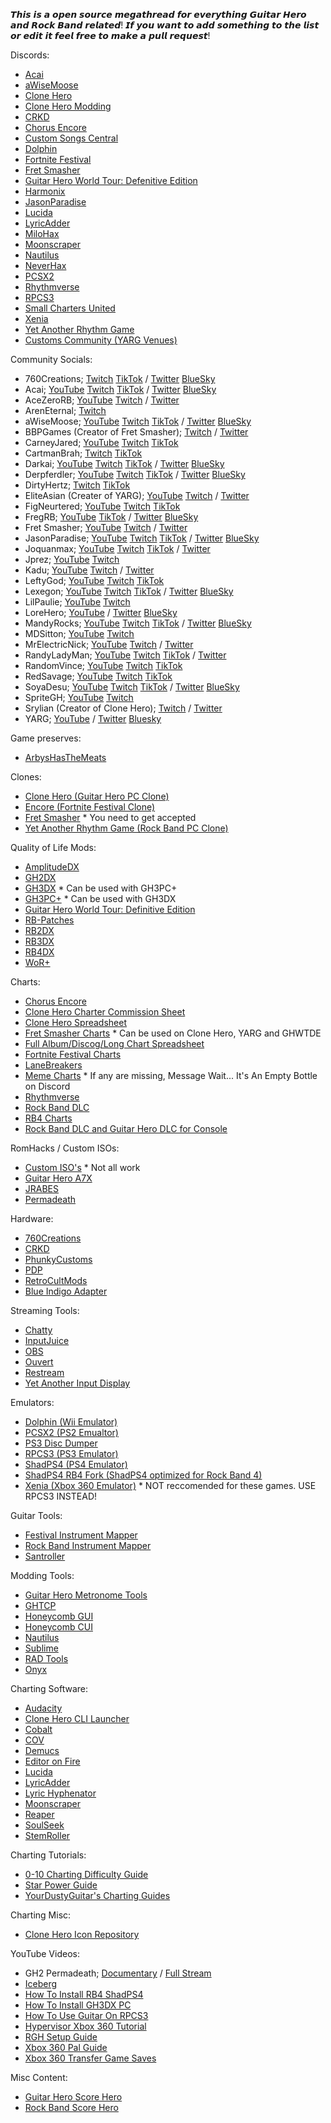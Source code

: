 𝙏𝙝𝙞𝙨 𝙞𝙨 𝙖 𝙤𝙥𝙚𝙣 𝙨𝙤𝙪𝙧𝙘𝙚 𝙢𝙚𝙜𝙖𝙩𝙝𝙧𝙚𝙖𝙙 𝙛𝙤𝙧 𝙚𝙫𝙚𝙧𝙮𝙩𝙝𝙞𝙣𝙜 𝙂𝙪𝙞𝙩𝙖𝙧 𝙃𝙚𝙧𝙤 𝙖𝙣𝙙 𝙍𝙤𝙘𝙠 𝘽𝙖𝙣𝙙 𝙧𝙚𝙡𝙖𝙩𝙚𝙙! 𝙄𝙛 𝙮𝙤𝙪 𝙬𝙖𝙣𝙩 𝙩𝙤 𝙖𝙙𝙙 𝙨𝙤𝙢𝙚𝙩𝙝𝙞𝙣𝙜 𝙩𝙤 𝙩𝙝𝙚 𝙡𝙞𝙨𝙩 𝙤𝙧 𝙚𝙙𝙞𝙩 𝙞𝙩 𝙛𝙚𝙚𝙡 𝙛𝙧𝙚𝙚 𝙩𝙤 𝙢𝙖𝙠𝙚 𝙖 𝙥𝙪𝙡𝙡 𝙧𝙚𝙦𝙪𝙚𝙨𝙩!

Discords:
* [Acai](https://discord.gg/acai)
* [aWiseMoose](https://discord.gg/awisemoose)
* [Clone Hero](https://discord.com/invite/Hsn4Cgu)
* [Clone Hero Modding](https://discord.gg/DwrVqZtk3H)
* [CRKD](https://discord.gg/ksAbkQDJ7H) 
* [Chorus Encore](https://discord.gg/QwvMTbpTgc)
* [Custom Songs Central](https://discord.gg/yM49GwwvVj)
* [Dolphin](https://discord.com/invite/dolphin-emu)
* [Fortnite Festival](https://discord.com/invite/fortnitefestival)
* [Fret Smasher](https://discord.gg/SBzFGxnW58)
* [Guitar Hero World Tour: Defenitive Edition](https://discord.gg/ghwtde)
* [Harmonix](https://discord.com/invite/harmonix)
* [JasonParadise](https://discord.com/invite/jasonparadise)
* [Lucida](https://discord.gg/mDzsraaxBd)
* [LyricAdder](https://discord.gg/bt2ntwx)
* [MiloHax](https://discord.gg/milohax)
* [Moonscraper](https://discord.gg/bwEr72Ghba)
* [Nautilus](https://discord.gg/Bm8CYG6Pbh)
* [NeverHax](https://discord.gg/bacw7K6jhh)
* [PCSX2](https://discord.com/invite/TCz3t9k)
* [Rhythmverse](https://discord.com/invite/N6Mpv8p6F4)
* [RPCS3](https://discord.com/invite/RPCS3)
* [Small Charters United](https://discord.gg/rrdBXNZrgv)
* [Xenia](https://discord.com/invite/Q9mxZf9)
* [Yet Another Rhythm Game](https://discord.com/invite/sqpu4R552r)
* [Customs Community (YARG Venues)](https://discord.gg/ksAbkQDJ7H)

Community Socials:
* 760Creations; [Twitch](https://www.twitch.tv/760creations) [TikTok](https://www.tiktok.com/@760.creations) / [Twitter](https://www.twitch.tv/760creations) [BlueSky](https://x.com/xX760Xx)
* Acai; [YouTube](https://www.youtube.com/@acai28) [Twitch](https://www.twitch.tv/acai) [TikTok](https://www.tiktok.com/@acai28) / [Twitter](https://x.com/Acai28) [BlueSky](https://bsky.app/profile/acai.bsky.social)
* AceZeroRB; [YouTube](https://www.youtube.com/@TheAcezero12078) [Twitch](https://www.twitch.tv/acezerorb) / [Twitter](https://x.com/AcezeroRB)
* ArenEternal; [Twitch](https://www.twitch.tv/areneternal)
* aWiseMoose; [YouTube](https://www.youtube.com/@aWiseMoose/featured) [Twitch](https://www.twitch.tv/awisemoose) [TikTok](https://www.tiktok.com/@a.wisemoose) / [Twitter](https://x.com/aWiseMoose) [BlueSky](https://bsky.app/profile/did:plc:5ijozdxbi7b2gsqih6mii2zv)
* BBPGames (Creator of Fret Smasher); [Twitch](https://www.twitch.tv/bbpgames) / [Twitter](https://x.com/BBPGames)
* CarneyJared; [YouTube](https://www.youtube.com/@CarnyJared) [Twitch](https://www.twitch.tv/carnyjared) [TikTok](https://www.tiktok.com/@realcarnyjared)
* CartmanBrah; [Twitch](https://www.twitch.tv/cartmanbrahtv) [TikTok](https://www.tiktok.com/@cartmanbrah_tv)
* Darkai; [YouTube](https://www.youtube.com/@DarkaiVT) [Twitch](https://www.twitch.tv/darkaivt) [TikTok](https://www.tiktok.com/@darkaivt) / [Twitter](https://x.com/DarkaiVT) [BlueSky](https://bsky.app/profile/darkaivt.bsky.social)
* Derpferdler; [YouTube](https://www.youtube.com/@Derpferdler) [Twitch](https://www.twitch.tv/derpferdler) [TikTok](https://www.tiktok.com/@derpferdlerr) / [Twitter](https://x.com/derpferdler) [BlueSky](https://bsky.app/profile/derpferdler.bsky.social)
* DirtyHertz; [Twitch](https://www.twitch.tv/dirtyhertz_) [TikTok](https://www.tiktok.com/@dirtyhertz)
* EliteAsian (Creater of YARG); [YouTube](https://www.youtube.com/@eliteasian1234) [Twitch](https://www.twitch.tv/eliteasian123) / [Twitter](https://x.com/EliteAsian123)
* FigNeurtered; [YouTube](https://www.youtube.com/@FigNeutered) [Twitch](https://www.twitch.tv/figneutered) [TikTok](https://www.tiktok.com/@figneutered)
* FregRB; [YouTube](https://www.youtube.com/@FregRB) [TikTok](https://www.tiktok.com/@fregrb) / [Twitter](https://x.com/FregRB) [BlueSky](https://bsky.app/profile/fregrb.bsky.social)
* Fret Smasher; [YouTube](https://www.youtube.com/channel/UC4fWocKzVZp0LSb_jtDV9HA) [Twitch](https://www.twitch.tv/fretsmasher) / [Twitter](https://x.com/FretSmasher)
* JasonParadise; [YouTube](https://www.youtube.com/@JasonParadise) [Twitch](https://www.twitch.tv/jasonparadise) [TikTok](https://www.tiktok.com/@jparalove) / [Twitter](https://x.com/jparaLove) [BlueSky](https://bsky.app/profile/jasonparadise.bsky.social)
* Joquanmax; [YouTube](https://www.youtube.com/@joquanmax) [Twitch](https://www.twitch.tv/joquanmax) [TikTok](https://www.tiktok.com/@joquanmax) / [Twitter](https://x.com/joquanmax)
* Jprez; [YouTube](https://www.youtube.com/@JPrez44) [Twitch](https://www.twitch.tv/jprez)
* Kadu; [YouTube](https://www.youtube.com/@kaduwaengertner) [Twitch](https://www.twitch.tv/kaduwaengertner) / [Twitter](https://x.com/kaduwaengertner)
* LeftyGod; [YouTube](https://www.youtube.com/@leftygod9999) [Twitch](https://www.twitch.tv/leftygod998) [TikTok](https://www.tiktok.com/@leftygod998)
* Lexegon; [YouTube](https://www.youtube.com/@lexegonyt) [Twitch](https://www.twitch.tv/lexegon) [TikTok](https://www.tiktok.com/@lexegon) / [Twitter](https://x.com/lexegon) [BlueSky](https://bsky.app/profile/lexegon.bsky.social)
* LilPaulie; [YouTube](https://www.youtube.com/@Lil_Paulie) [Twitch](https://www.twitch.tv/lil_paulie)
* LoreHero; [YouTube](https://www.youtube.com/@LoreHeroPodcast) / [Twitter](https://x.com/LoreHeroPodcast) [BlueSky](https://bsky.app/profile/loreheropodcast.bsky.social)
* MandyRocks; [YouTube](https://www.youtube.com/@MandyRocks) [Twitch](https://www.twitch.tv/mandyr0cks) [TikTok](https://www.tiktok.com/@mandyr0cks) / [Twitter](https://x.com/Mandy_R0cks) [BlueSky](https://bsky.app/profile/mandyr0cks.bsky.social)
* MDSitton; [YouTube](https://www.youtube.com/@MattSitton) [Twitch](https://www.twitch.tv/mdsitton)
* MrElectricNick; [YouTube](https://www.youtube.com/channel/UCnrF08eM5INTSMUZzDLDVYw) [Twitch](https://www.twitch.tv/mrelectricnick) / [Twitter](https://x.com/MrElectricNick)
* RandyLadyMan; [YouTube](https://www.youtube.com/@randyladyman) [Twitch](https://www.twitch.tv/randyladyman) [TikTok](https://www.tiktok.com/@randymanman) / [Twitter](https://x.com/randyladyman)
* RandomVince; [YouTube](https://www.youtube.com/@RandomVince27) [Twitch](https://www.twitch.tv/randomvince27) [TikTok](https://www.tiktok.com/@randomvince27)
* RedSavage; [YouTube](https://www.youtube.com/channel/UCKOT20I-mH-ioSpP-uyoERg) [Twitch](https://www.twitch.tv/redsavage83) [TikTok](https://www.tiktok.com/@theredsavage)
* SoyaDesu; [YouTube](https://www.youtube.com/@soyadesu) [Twitch](https://www.twitch.tv/soyadesu) [TikTok](https://www.tiktok.com/@soyadesuuu) / [Twitter](https://x.com/soyadesuuu) [BlueSky](https://bsky.app/profile/soya.place)
* SpriteGH; [YouTube](https://www.youtube.com/@Sprite_GH) [Twitch](https://www.twitch.tv/sprite_gh)
* Srylian (Creator of Clone Hero); [Twitch](https://www.twitch.tv/srylain) / [Twitter](https://x.com/srylainthe2nd)
* YARG; [YouTube](https://www.youtube.com/@YARGGame) / [Twitter](https://x.com/YARGGame) [Bluesky](https://bsky.app/profile/yarg.in)

Game preserves:
* [ArbysHasTheMeats](https://drive.google.com/drive/folders/1Qwatkm31zYjssPR9ey9CwauWSk7uQVJq)

Clones:
* [Clone Hero (Guitar Hero PC Clone)](https://clonehero.net)
* [Encore (Fortnite Festival Clone)](https://github.com/Encore-Developers/Encore)
* [Fret Smasher](https://store.steampowered.com/app/1420420/Fret_Smasher/) * You need to get accepted
* [Yet Another Rhythm Game (Rock Band PC Clone)](https://yarg.in)

Quality of Life Mods:
* [AmplitudeDX](https://github.com/hmxmilohax/Amplitude-2016-Deluxe#readme)
* [GH2DX](https://gh2dx.milohax.org)
* [GH3DX](https://github.com/nsneverhax/guitar-hero-3-deluxe#readme) * Can be used with GH3PC+
* [GH3PC+](https://drive.google.com/drive/folders/1UNnDSeiN4zZDu5Xp0ZPfesJSnesd9ZOn) * Can be used with GH3DX
* [Guitar Hero World Tour: Definitive Edition](https://ghwt.de/)
* [RB-Patches](https://github.com/hmxmilohax/rb-patches)
* [RB2DX](https://rb2dx.milohax.org)
* [RB3DX](https://rb3dx.milohax.org)
* [RB4DX](https://github.com/hmxmilohax/Rock-Band-4-Deluxe#readme) 
* [WoR+](https://github.com/kernaltrap8/WoR-Plus)

Charts:
* [Chorus Encore](https://www.enchor.us/)
* [Clone Hero Charter Commission Sheet](https://docs.google.com/spreadsheets/d/1B_JHc8FvpHqAYcCJKHSzTF-6yZE8wU_eeq2TDKszgl4/edit)
* [Clone Hero Spreadsheet](https://docs.google.com/spreadsheets/d/13B823ukxdVMocowo1s5XnT3tzciOfruhUVePENKc01o/edit?gid=1870223413#gid=1870223413)
* [Fret Smasher Charts](https://steamcommunity.com/app/1648350/workshop/) * Can be used on Clone Hero, YARG and GHWTDE
* [Full Album/Discog/Long Chart Spreadsheet](https://docs.google.com/spreadsheets/u/4/d/13Uv6qJ1DTnkpq9V_LgEjwPfMGmlqLGWSLnoQUh0OFSA/htmlview?pli=1#)
* [Fortnite Festival Charts](https://github.com/FEStoRB/FNFestivaltoRB/)
* [LaneBreakers](https://www.youtube.com/watch?v=jJLg7XB93Fg)
* [Meme Charts](https://drive.google.com/drive/folders/12EFOWuthnQ66wcJyLkxH9KSGIDPdQbAf?usp=sharing) * If any are missing, Message Wait... It's An Empty Bottle on Discord
* [Rhythmverse](https://rhythmverse.co/)
* [Rock Band DLC](https://docs.google.com/spreadsheets/d/1-3lo2ASxM-3yVr_JH14F7-Lc1v2_FcS5Rv_yDCANEmk/edit?gid=0#gid=0)
* [RB4 Charts](https://drive.google.com/drive/folders/16zy6DazemvIsSi6i1D7xv4zI-lQdBmph)
* [Rock Band DLC and Guitar Hero DLC for Console](https://docs.google.com/spreadsheets/d/1-3lo2ASxM-3yVr_JH14F7-Lc1v2_FcS5Rv_yDCANEmk/edit?pli=1&gid=0#gid=0)

RomHacks / Custom ISOs:
* [Custom ISO's](https://docs.google.com/spreadsheets/d/1k75r286Z-JAJtnIrpLd4Isk-VCmwtU8LNCZJhxyJ714/edit?gid=2028105666#gid=2028105666) * Not all work
* [Guitar Hero A7X](https://github.com/Ryixu/GuitarHeroA7X/releases)
* [JRABES](https://drive.google.com/drive/folders/1MZ8dCnnS6nNw31tOaPJl2RwSfM5XzTAK)
* [Permadeath](https://github.com/FregRB/NS-GH-Permadeath/releases)

Hardware:
* [760Creations](https://www.760creations.com/)
* [CRKD](https://crkd.gg/)
* [PhunkyCustoms](https://www.phunkycustoms.com/)
* [PDP](https://pdp.com/products/playstation-riffmaster-wireless-guitar-controller)
* [RetroCultMods](https://shop.retrocultmods.com/)
* [Blue Indigo Adapter](https://www.etsy.com/listing/1397089947/blue-indigo-v4-playstation-2-guitar)

Streaming Tools:
* [Chatty](https://chatty.github.io/)
* [InputJuice](https://github.com/Ryixu/InputJuice/releases/tag/v1.0.0)
* [OBS](https://obsproject.com/)
* [Ouvert](https://ouvert.dev/)
* [Restream](https://app.restream.io)
* [Yet Another Input Display](https://github.com/raphaelgoulart/ya_inputdisplay)
  
Emulators:
* [Dolphin (Wii Emulator)](https://dolphin-emu.org/)
* [PCSX2 (PS2 Emualtor)](https://pcsx2.net/) 
* [PS3 Disc Dumper](https://github.com/13xforever/ps3-disc-dumper/releases)
* [RPCS3 (PS3 Emulator)](https://rpcs3.net/) 
* [ShadPS4 (PS4 Emulator)](https://github.com/shadps4-emu/shadPS4) 
* [ShadPS4 RB4 Fork (ShadPS4 optimized for Rock Band 4)](https://nightly.link/LlysiX/shadPS4/workflows/build/rb4-new) 
* [Xenia (Xbox 360 Emulator)](https://xenia.jp/)  * NOT reccomended for these games. USE RPCS3 INSTEAD!
  
Guitar Tools:
* [Festival Instrument Mapper](https://github.com/InvoxiPlayGames/FestivalInstrumentMapper)
* [Rock Band Instrument Mapper](https://github.com/TheNathannator/RB4InstrumentMapper/releases)
* [Santroller](https://github.com/Santroller/Santroller)
  
Modding Tools:
* [Guitar Hero Metronome Tools](https://www.mediafire.com/file/cx9py93jovhfiq4/Hero_Metronome.rar/file)
* [GHTCP](https://github.com/szymmirr/Open-GHTCP-2021)
* [Honeycomb GUI](https://github.com/AddyMills/Honeycomb-GUI)
* [Honeycomb CUI](https://github.com/AddyMills/Honeycomb-CUI)
* [Nautilus](https://github.com/trojannemo/Nautilus/releases)
* [Sublime](https://www.sublimetext.com/)
* [RAD Tools](https://www.radgametools.com/)
* [Onyx](https://github.com/mtolly/onyx/releases)
  
Charting Software:
* [Audacity](https://www.audacityteam.org/)
* [Clone Hero CLI Launcher](https://drive.google.com/file/d/1AM43m88Un80IZsZoI_AfBIrUjpgM_0H8/view)
* [Cobalt](https://cobalt.tools/)
* [COV](https://covers.musichoarders.xyz/)
* [Demucs](https://github.com/CarlGao4/Demucs-Gui)
* [Editor on Fire](https://ignition4.customsforge.com/eof)
* [Lucida](https://lucida.to/)
* [LyricAdder](https://drive.google.com/open?id=1tCrJfplynpF6XEYBnjZCUH9FMa9F0M1o)
* [Lyric Hyphenator](https://juiciobrennan.com/hyphenator/)
* [Moonscraper](https://github.com/FireFox2000000/Moonscraper-Chart-Editor)
* [Reaper](https://www.reaper.fm/)
* [SoulSeek](https://www.slsknet.org/news/)
* [StemRoller](https://www.stemroller.com/)

Charting Tutorials:
* [0-10 Charting Difficulty Guide](https://docs.google.com/document/d/1Yj0vfvroBsVNCvLCuBoSCLCwKT9sZUH6ELnTwjsjYr0/edit?tab=t.0#heading=h.9ems82oir8ny)
* [Star Power Guide](https://docs.google.com/document/d/1bvAJk8B87tRogVhDjgGGHNzso4IP2b55uptIiRBEJA0/edit?tab=t.0)
* [YourDustyGuitar's Charting Guides](https://www.youtube.com/playlist?list=PLKRMjhBxVwV60uQRSIgs30WeZW4-AyBF4)

Charting Misc:
* [Clone Hero Icon Repository](https://gitlab.com/clonehero/sources/)

YouTube Videos:
* GH2 Permadeath; [Documentary](https://www.youtube.com/watch?v=L3rIEH37nws) / [Full Stream](https://youtu.be/dFnsre-g_94)
* [Iceberg](https://www.youtube.com/watch?v=Z5zV0PXkIyU) 
* [How To Install RB4 ShadPS4](https://www.youtube.com/watch?v=IweevMizZeI&t=9s)
* [How To Install GH3DX PC](https://www.youtube.com/watch?v=JIK78_GxPlQ)
* [How To Use Guitar On RPCS3](https://www.youtube.com/watch?v=GfUOb1l86fQ)
* [Hypervisor Xbox 360 Tutorial](https://youtu.be/rL8kXxGe8vs)
* [RGH Setup Guide](https://youtu.be/CzZpAcCc42M)
* [Xbox 360 Pal Guide](https://www.youtube.com/watch?v=0vOnXxlL0NU)
* [Xbox 360 Transfer Game Saves](https://www.youtube.com/watch?v=iuwlny3bFXk)

Misc Content:
* [Guitar Hero Score Hero](https://www.scorehero.com/)
* [Rock Band Score Hero](https://rockband.scorehero.com/)


